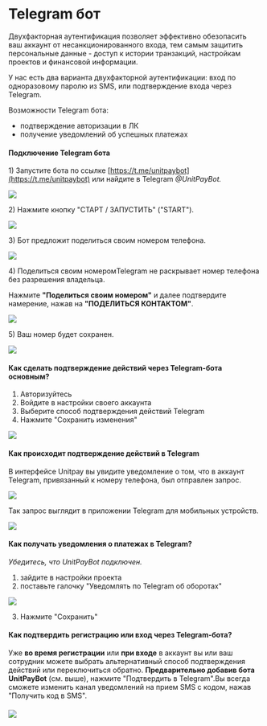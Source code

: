 # Telegram бот

Двухфакторная аутентификация позволяет эффективно обезопасить ваш аккаунт от несанкционированного входа, тем самым защитить персональные данные - доступ к истории транзакций, настройкам проектов и финансовой информации. 

У нас есть два варианта двухфакторной аутентификации: вход по одноразовому паролю из SMS, или подтверждение входа через Telegram.

Возможности Telegram бота:

* подтверждение авторизации в ЛК
* получение уведомлений об успешных платежах

#### Подключение Telegram бота

1\) Запустите бота по ссылке [https://t.me/unitpaybot](https://t.me/unitpaybot) или найдите в Telegram _@UnitPayBot._

![](https://d33v4339jhl8k0.cloudfront.net/docs/assets/551a91dbe4b0221aadf24410/images/5e563a082c7d3a7e9ae84fc2/file-lMjvcoAMfG.png)

2\) Нажмите кнопку "СТАРТ / ЗАПУСТИТЬ" \("START"\).

![](https://d33v4339jhl8k0.cloudfront.net/docs/assets/551a91dbe4b0221aadf24410/images/5e563a3204286364bc95dfd5/file-nTyCNt6yIR.png)

3\) Бот предложит поделиться своим номером телефона. 

![](https://d33v4339jhl8k0.cloudfront.net/docs/assets/551a91dbe4b0221aadf24410/images/5e563a6704286364bc95dfd8/file-t1Xo4XoOL0.png)

4\) Поделиться своим номеромTelegram не раскрывает номер телефона без разрешения владельца.

Нажмите **"Поделиться своим номером"** и далее подтвердите намерение, нажав на **"ПОДЕЛИТЬСЯ КОНТАКТОМ"**. 

![](https://d33v4339jhl8k0.cloudfront.net/docs/assets/551a91dbe4b0221aadf24410/images/5e560e9904286364bc95de8b/file-8jFWJoMtkd.png)

5\) Ваш номер будет сохранен.

![](https://d33v4339jhl8k0.cloudfront.net/docs/assets/551a91dbe4b0221aadf24410/images/5e563b1004286364bc95dfde/file-Z5MqdIlMG2.png)

#### 

#### Как сделать подтверждение действий через Telegram-бота основным?

1. Авторизуйтесь
2. Войдите в настройки своего аккаунта
3. Выберите способ подтверждения действий Telegram
4. Нажмите "Cохранить изменения" 

![](https://d33v4339jhl8k0.cloudfront.net/docs/assets/551a91dbe4b0221aadf24410/images/5e5608632c7d3a7e9ae84e35/file-jqOCmjlXJ1.png)

#### 

#### **Как происходит подтверждение действий в Telegram**

В интерфейсе Unitpay вы увидите уведомление о том, что в аккаунт Telegram, привязанный к номеру телефона, был отправлен запрос. 

![](https://d33v4339jhl8k0.cloudfront.net/docs/assets/551a91dbe4b0221aadf24410/images/5e5936f504286364bc960139/file-n89853c8Po.png)

Так запрос выглядит в приложении Telegram для мобильных устройств. 

![](https://d33v4339jhl8k0.cloudfront.net/docs/assets/551a91dbe4b0221aadf24410/images/5e566a782c7d3a7e9ae85236/file-jLPL9oSwpI.jpg)

#### 

#### Как получать уведомления о платежах в Telegram?

_Убедитесь, что UnitPayBot подключен._

1. зайдите в настройки проекта 
2. поставьте галочку "Уведомлять по Telegram об оборотах"

![](https://d33v4339jhl8k0.cloudfront.net/docs/assets/551a91dbe4b0221aadf24410/images/5eddf5712c7d3a10cba88861/file-F7OcyExBBe.png)

3. Нажмите "Сохранить"

#### **Как подтвердить регистрацию или вход через Telegram-бота?**

Уже **во время регистрации** или **при входе** в аккаунт вы или ваш сотрудник можете выбрать альтернативный способ подтверждения действий или переключиться обратно. **Предварительно добавив бота UnitPayBot** \(см. выше\), нажмите "Подтвердить в Telegram".Вы всегда сможете изменить канал уведомлений на прием SMS с кодом, нажав "Получить код в SMS".

#### ![](https://d33v4339jhl8k0.cloudfront.net/docs/assets/551a91dbe4b0221aadf24410/images/5e59377504286364bc960143/file-2diuaU5rVe.png)

